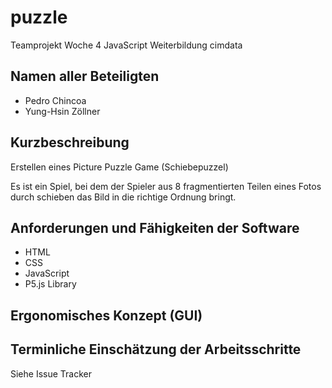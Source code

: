 # puzzle
Teamprojekt Woche 4 JavaScript Weiterbildung cimdata

## Namen aller Beteiligten
- Pedro Chincoa
- Yung-Hsin Zöllner

## Kurzbeschreibung
Erstellen eines Picture Puzzle Game (Schiebepuzzel)

Es ist ein Spiel, bei dem der Spieler aus 8 fragmentierten Teilen eines Fotos durch schieben das Bild in die richtige Ordnung bringt.

## Anforderungen und Fähigkeiten der Software
- HTML
- CSS
- JavaScript
- P5.js Library

## Ergonomisches Konzept (GUI)
## Terminliche Einschätzung der Arbeitsschritte
Siehe Issue Tracker

